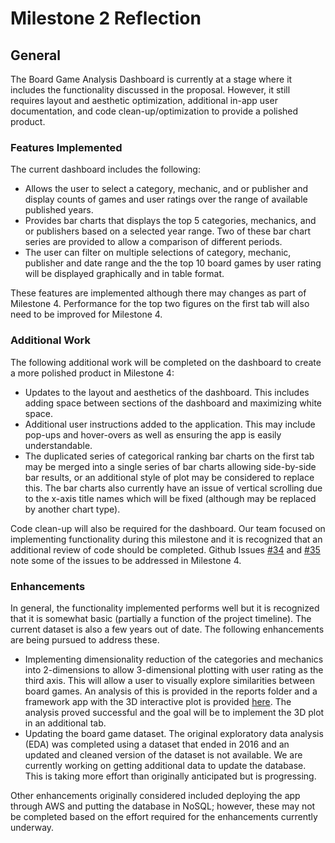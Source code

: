# Milestone 2 Reflection

## General

The Board Game Analysis Dashboard is currently at a stage where it includes the functionality discussed in the proposal. However, it still requires layout and aesthetic optimization, additional in-app user documentation, and code clean-up/optimization to provide a polished product.

### Features Implemented

The current dashboard includes the following:

- Allows the user to select a category, mechanic, and or publisher and display counts of games and user ratings over the range of available published years.
- Provides bar charts that displays the top 5 categories, mechanics, and or publishers based on a selected year range. Two of these bar chart series are provided to allow a comparison of different periods.
- The user can filter on multiple selections of category, mechanic, publisher and date range and the the top 10 board games by user rating will be displayed graphically and in table format.

These features are implemented although there may changes as part of Milestone 4. Performance for the top two figures on the first tab will also need to be improved for Milestone 4.

### Additional Work

The following additional work will be completed on the dashboard to create a more polished product in Milestone 4:

- Updates to the layout and aesthetics of the dashboard. This includes adding space between sections of the dashboard and maximizing white space.
- Additional user instructions added to the application. This may include pop-ups and hover-overs as well as ensuring the app is easily understandable.
- The duplicated series of categorical ranking bar charts on the first tab may be merged into a single series of bar charts allowing side-by-side bar results, or an additional style of plot may be considered to replace this. The bar charts also currently have an issue of vertical scrolling due to the x-axis title names which will be fixed (although may be replaced by another chart type).

Code clean-up will also be required for the dashboard. Our team focused on implementing functionality during this milestone and it is recognized that an additional review of code should be completed. Github Issues [#34](https://github.com/ubco-mds-2020-labs/dashboard-project-group14/issues/34) and [#35](https://github.com/ubco-mds-2020-labs/dashboard-project-group14/issues/35) note some of the issues to be addressed in Milestone 4.

### Enhancements

In general, the functionality implemented performs well but it is recognized that it is somewhat basic (partially a function of the project timeline). The current dataset is also a few years out of date. The following enhancements are being pursued to address these.

- Implementing dimensionality reduction of the categories and mechanics into 2-dimensions to allow 3-dimensional plotting with user rating as the third axis. This will allow a user to visually explore similarities between board games. An analysis of this is provided in the reports folder and a framework app with the 3D interactive plot is provided [here](https://github.com/ubco-mds-2020-labs/dashboard-project-group14/blob/main/reports/tsne_analysis/). The analysis proved successful and the goal will be to implement the 3D plot in an additional tab.
- Updating the board game dataset. The original exploratory data analysis (EDA) was completed using a dataset that ended in 2016 and an updated and cleaned version of the dataset is not available. We are currently working on getting additional data to update the database. This is taking more effort than originally anticipated but is progressing.

Other enhancements originally considered included deploying the app through AWS and putting the database in NoSQL; however, these may not be completed based on the effort required for the enhancements currently underway.
